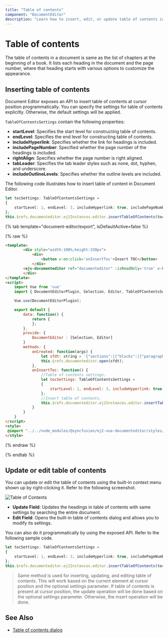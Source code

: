 ```yaml
---
title: "Table of contents"
component: "DocumentEditor"
description: "Learn how to insert, edit, or update table of contents in JavaScript document editor."
---
```


# Table of contents

The table of contents in a document is same as the list of chapters at the beginning of a book. It lists each heading in the document and the page number, where that heading starts with various options to customize the appearance.

## Inserting table of contents

Document Editor exposes an API to insert table of contents at cursor position programmatically. You can specify the settings for table of contents explicitly. Otherwise, the default settings will be applied.

`TableOfContentsSettings` contain the following properties:
* **startLevel**: Specifies the start level for constructing table of contents.
* **endLevel**: Specifies the end level for constructing table of contents.
* **includeHyperlink**: Specifies whether the link for headings is included.
* **includePageNumber**: Specified whether the page number of the headings is included.
* **rightAlign**: Specifies whether the page number is right aligned.
* **tabLeader**: Specifies the tab leader styles such as none, dot, hyphen, and underscore.
* **includeOutlineLevels**: Specifies whether the outline levels are included.

The following code illustrates how to insert table of content in Document Editor.

```typescript
let tocSettings: TableOfContentsSettings =
{
    startLevel: 1, endLevel: 3, includeHyperlink: true, includePageNumber: true, rightAlign: true
};
this.$refs.documenteditor.ej2Instances.editor.insertTableOfContents(tocSettings);
```

{% tab template="document-editor/export", isDefaultActive=false %}

{% raw %}

```html
<template>
        <div style="width:100%;height:330px">
            <div>
                <button v-on:click='onInsertToc'>Insert TOC</button>
            </div>
        <ejs-documenteditor ref="documenteditor" :isReadOnly='true' v-bind:created='onCreated' :enableSelection='true' :enableEditor='true' height="370px" style="width: 100%;"></ejs-documenteditor>
        </div>
</template>
<script>
    import Vue from 'vue'
    import { DocumentEditorPlugin, Selection, Editor, TableOfContentsSettings } from '@syncfusion/ej2-vue-documenteditor';

    Vue.use(DocumentEditorPlugin);

    export default {
        data: function() {
            return {
            };
        },
        provide: {
            DocumentEditor : [Selection, Editor]
        }
        methods: {
            onCreated: function(args) {
                let sfdt: string = '{"sections":[{"blocks":[{"paragraphFormat":{"styleName":"Heading 1"},"inlines":[{"text":"Headin"},{"name":"_GoBack","bookmarkType":0},{"name":"_GoBack","bookmarkType":1},{"text":"g1"}]},{"paragraphFormat":{"styleName":"Heading 2"},"inlines":[{"text":"Heading2"}]},{"paragraphFormat":{"styleName":"Heading 3"},"inlines":[{"text":"Heading3"}]},{"paragraphFormat":{"styleName":"Heading 4"},"inlines":[{"text":"Heading4"}]},{"paragraphFormat":{"styleName":"Heading 5"},"inlines":[{"text":"Heading5"}]},{"paragraphFormat":{"styleName":"Heading 6"},"inlines":[{"text":"Heading6"}]},{"paragraphFormat":{"styleName":"Normal"},"inlines":[{"text":"Normal"}]}],"headersFooters":{},"sectionFormat":{"headerDistance":36.0,"footerDistance":36.0,"pageWidth":612.0,"pageHeight":792.0,"leftMargin":72.0,"rightMargin":72.0,"topMargin":72.0,"bottomMargin":72.0,"differentFirstPage":false,"differentOddAndEvenPages":false}}],"characterFormat":{"fontSize":11.0,"fontFamily":"Calibri"},"paragraphFormat":{"afterSpacing":8.0,"lineSpacing":1.0791666507720947,"lineSpacingType":"Multiple"},"background":{"color":"#FFFFFFFF"},"styles":[{"type":"Paragraph","name":"Normal","next":"Normal"},{"type":"Paragraph","name":"Heading 1","basedOn":"Normal","next":"Normal","link":"Heading 1 Char","characterFormat":{"fontSize":16.0,"fontFamily":"Calibri Light","fontColor":"#2F5496FF"},"paragraphFormat":{"beforeSpacing":12.0,"afterSpacing":0.0,"outlineLevel":"Level1"}},{"type":"Paragraph","name":"Heading 2","basedOn":"Normal","next":"Normal","link":"Heading 2 Char","characterFormat":{"fontSize":13.0,"fontFamily":"Calibri Light","fontColor":"#2F5496FF"},"paragraphFormat":{"beforeSpacing":2.0,"afterSpacing":0.0,"outlineLevel":"Level2"}},{"type":"Paragraph","name":"Heading 3","basedOn":"Normal","next":"Normal","link":"Heading 3 Char","characterFormat":{"fontSize":12.0,"fontFamily":"Calibri Light","fontColor":"#1F3763FF"},"paragraphFormat":{"beforeSpacing":2.0,"afterSpacing":0.0,"outlineLevel":"Level3"}},{"type":"Paragraph","name":"Heading 4","basedOn":"Normal","next":"Normal","link":"Heading 4 Char","characterFormat":{"italic":true,"fontFamily":"Calibri Light","fontColor":"#2F5496FF"},"paragraphFormat":{"beforeSpacing":2.0,"afterSpacing":0.0,"outlineLevel":"Level4"}},{"type":"Paragraph","name":"Heading 5","basedOn":"Normal","next":"Normal","link":"Heading 5 Char","characterFormat":{"fontFamily":"Calibri Light","fontColor":"#2F5496FF"},"paragraphFormat":{"beforeSpacing":2.0,"afterSpacing":0.0,"outlineLevel":"Level5"}},{"type":"Paragraph","name":"Heading 6","basedOn":"Normal","next":"Normal","link":"Heading 6 Char","characterFormat":{"fontFamily":"Calibri Light","fontColor":"#1F3763FF"},"paragraphFormat":{"beforeSpacing":2.0,"afterSpacing":0.0,"outlineLevel":"Level6"}},{"type":"Character","name":"Default Paragraph Font"},{"type":"Character","name":"Heading 1 Char","basedOn":"Default Paragraph Font","characterFormat":{"fontSize":16.0,"fontFamily":"Calibri Light","fontColor":"#2F5496FF"}},{"type":"Character","name":"Heading 2 Char","basedOn":"Default Paragraph Font","characterFormat":{"fontSize":13.0,"fontFamily":"Calibri Light","fontColor":"#2F5496FF"}},{"type":"Character","name":"Heading 3 Char","basedOn":"Default Paragraph Font","characterFormat":{"fontSize":12.0,"fontFamily":"Calibri Light","fontColor":"#1F3763FF"}},{"type":"Character","name":"Heading 4 Char","basedOn":"Default Paragraph Font","characterFormat":{"italic":true,"fontFamily":"Calibri Light","fontColor":"#2F5496FF"}},{"type":"Character","name":"Heading 5 Char","basedOn":"Default Paragraph Font","characterFormat":{"fontFamily":"Calibri Light","fontColor":"#2F5496FF"}},{"type":"Character","name":"Heading 6 Char","basedOn":"Default Paragraph Font","characterFormat":{"fontFamily":"Calibri Light","fontColor":"#1F3763FF"}}]}';
                this.$refs.documenteditor.open(sfdt);
            },
            onInsertToc: function() {
                //Table of contents settings.
                let tocSettings: TableOfContentsSettings =
                {
                    startLevel: 1, endLevel: 3, includeHyperlink: true, includePageNumber: true, rightAlign: true
                };
                //Insert table of contents.
                this.$refs.documenteditor.ej2Instances.editor.insertTableOfContents(tocSettings);
            }
        }
    }
</script>
<style>
 @import "../../node_modules/@syncfusion/ej2-vue-documenteditor/styles/material.css";
</style>
```

{% endraw %}

{% endtab %}

## Update or edit table of contents

You can update or edit the table of contents using the built-in context menu shown up by right-clicking it. Refer to the following screenshot.

![Table of Contents](images/table-of-contents.png)

* **Update Field**: Updates the headings in table of contents with same settings by searching the entire document.
* **Edit Field**: Opens the built-in table of contents dialog and allows you to modify its settings.

You can also do it programmatically by using the exposed API. Refer to the following sample code.

```typescript
let tocSettings: TableOfContentsSettings =
{
    startLevel: 1, endLevel: 3, includeHyperlink: true, includePageNumber: true, rightAlign: true
};
this.$refs.documenteditor.ej2Instances.editor.insertTableOfContents(tocSettings);

```

>Same method is used for inserting, updating, and editing table of contents. This will work based on the current element at cursor position and the optional settings parameter. If table of contents is present at cursor position, the update operation will be done based on the optional settings parameter. Otherwise, the insert operation will be done.

## See Also

* [Table of contents dialog](../document-editor/dialog#table-of-contents-dialog/)
